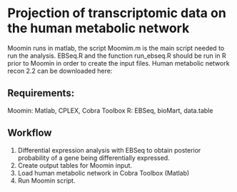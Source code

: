 # Projection of transcriptomic data on the human metabolic network

Moomin runs in matlab, the script Moomim.m is the main script needed to run the analysis.
EBSeq.R and the function run_ebseq.R should be run in R prior to Moomin in order to create the input files.
Human metabolic network recon 2.2 can be downloaded here: 

## Requirements: 
Moomin: Matlab, CPLEX, Cobra Toolbox
R: EBSeq, bioMart, data.table

## Workflow
1. Differential expression analysis with EBSeq to obtain posterior probability of a gene being differentially expressed.
2. Create output tables for Moomin input.
3. Load human metabolic network in Cobra Toolbox (Matlab)
4. Run Moomin script.
